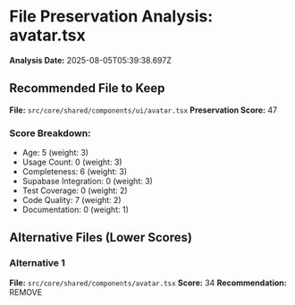 # File Preservation Analysis: avatar.tsx

**Analysis Date:** 2025-08-05T05:39:38.697Z

## Recommended File to Keep
**File:** `src/core/shared/components/ui/avatar.tsx`
**Preservation Score:** 47

### Score Breakdown:
- Age: 5 (weight: 3)
- Usage Count: 0 (weight: 3)
- Completeness: 6 (weight: 3)
- Supabase Integration: 0 (weight: 3)
- Test Coverage: 0 (weight: 2)
- Code Quality: 7 (weight: 2)
- Documentation: 0 (weight: 1)

## Alternative Files (Lower Scores)

### Alternative 1
**File:** `src/core/shared/components/avatar.tsx`
**Score:** 34
**Recommendation:** REMOVE

